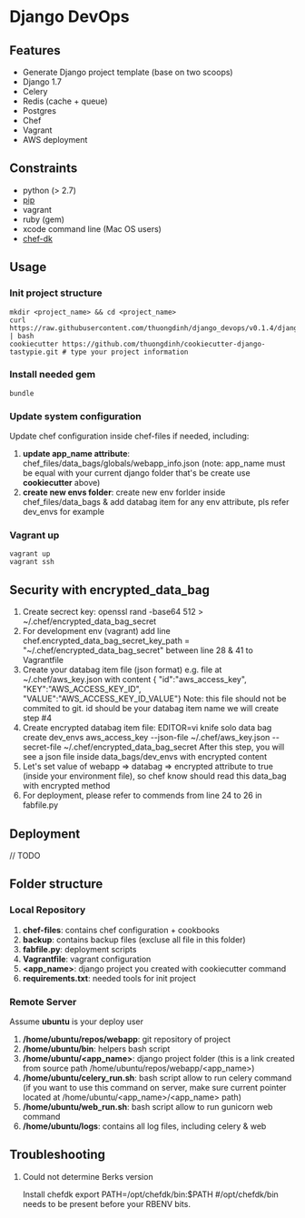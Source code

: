 # Django DevOps

## Features
 - Generate Django project template (base on two scoops)
 - Django 1.7
 - Celery
 - Redis (cache + queue)
 - Postgres
 - Chef
 - Vagrant
 - AWS deployment


## Constraints
 - python (> 2.7)
 - [pip](https://pip.pypa.io/en/latest/installing.html)
 - vagrant
 - ruby (gem)
 - xcode command line (Mac OS users)
 - [chef-dk](https://downloads.chef.io/chef-dk/)


## Usage

### Init project structure

	mkdir <project_name> && cd <project_name>
    curl https://raw.githubusercontent.com/thuongdinh/django_devops/v0.1.4/django_devops.sh | bash
    cookiecutter https://github.com/thuongdinh/cookiecutter-django-tastypie.git # type your project information

### Install needed gem

	bundle

### Update system configuration

Update chef configuration inside chef-files if needed, including:
	
1. **update app_name attribute**: chef_files/data_bags/globals/webapp_info.json (note: app_name must be equal with your current django folder that's be create use **cookiecutter** above)
2. **create new envs folder**: create new env forlder inside chef_files/data_bags & add databag item for any env attribute, pls refer dev_envs for example


### Vagrant up

	vagrant up
	vagrant ssh

## Security with encrypted_data_bag

1. Create secrect key: openssl rand -base64 512 > ~/.chef/encrypted_data_bag_secret
2. For development env (vagrant) add line chef.encrypted_data_bag_secret_key_path = "~/.chef/encrypted_data_bag_secret" between line 28 & 41 to Vagrantfile
3. Create your databag item file (json format) e.g. file at ~/.chef/aws_key.json with content
	{ "id":"aws_access_key", "KEY":"AWS_ACCESS_KEY_ID", "VALUE":"AWS_ACCESS_KEY_ID_VALUE"}
	Note: this file should not be commited to git. id should be your databag item name we will create step #4
4. Create encrypted databag item file: EDITOR=vi knife solo data bag create dev_envs aws_access_key --json-file ~/.chef/aws_key.json --secret-file ~/.chef/encrypted_data_bag_secret
	After this step, you will see a json file inside data_bags/dev_envs with encrypted content
5. Let's set value of webapp => databag => encrypted attribute to true (inside your environment file), so chef know should read this data_bag with encrypted method
6. For deployment, please refer to commends from line 24 to 26 in fabfile.py

## Deployment

// TODO

## Folder structure

### Local Repository

1. **chef-files**: contains chef configuration + cookbooks
2. **backup**: contains backup files (excluse all file in this folder)
3. **fabfile.py**: deployment scripts
4. **Vagrantfile**: vagrant configuration
5. **<app_name>**: django project you created with cookiecutter command
6. **requirements.txt**: needed tools for init project 

### Remote Server

Assume **ubuntu** is your deploy user

1. **/home/ubuntu/repos/webapp**: git repository of project
2. **/home/ubuntu/bin**: helpers bash script
3. **/home/ubuntu/<app_name>**: django project folder (this is a link created from source path /home/ubuntu/repos/webapp/<app_name>)
4. **/home/ubuntu/celery_run.sh**: bash script allow to run celery command (if you want to use this command on server, make sure current pointer located at /home/ubuntu/<app_name>/<app_name> path)
5. **/home/ubuntu/web_run.sh**: bash script allow to run gunicorn web command
6. **/home/ubuntu/logs**: contains all log files, including celery & web


## Troubleshooting

1. Could not determine Berks version

	Install chefdk
	export PATH=/opt/chefdk/bin:$PATH #/opt/chefdk/bin needs to be present before your RBENV bits.		